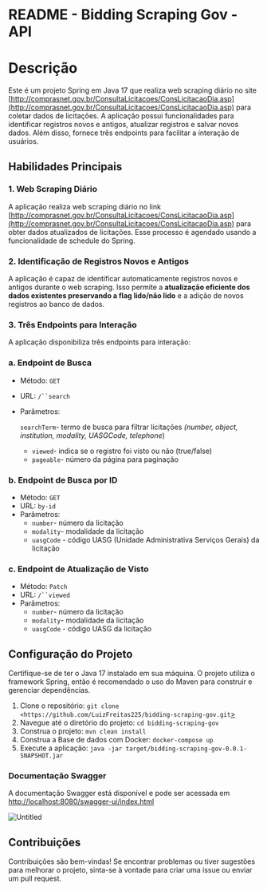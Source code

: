 # README - Bidding Scraping Gov - API

# Descrição

Este é um projeto Spring em Java 17 que realiza web scraping diário no site [http://comprasnet.gov.br/ConsultaLicitacoes/ConsLicitacaoDia.asp](http://comprasnet.gov.br/ConsultaLicitacoes/ConsLicitacaoDia.asp) para coletar dados de licitações. A aplicação possui funcionalidades para identificar registros novos e antigos, atualizar registros e salvar novos dados. Além disso, fornece três endpoints para facilitar a interação de usuários.

## Habilidades Principais

### 1. Web Scraping Diário

A aplicação realiza web scraping diário no link [http://comprasnet.gov.br/ConsultaLicitacoes/ConsLicitacaoDia.asp](http://comprasnet.gov.br/ConsultaLicitacoes/ConsLicitacaoDia.asp) para obter dados atualizados de licitações. Esse processo é agendado usando a funcionalidade de schedule do Spring.

### 2. Identificação de Registros Novos e Antigos

A aplicação é capaz de identificar automaticamente registros novos e antigos durante o web scraping. Isso permite a **atualização eficiente dos dados existentes preservando a flag lido/não lido** e a adição de novos registros ao banco de dados.

### 3. Três Endpoints para Interação

A aplicação disponibiliza três endpoints para interação:

### a. Endpoint de Busca

- Método: `GET`
- URL: `/``search`
- Parâmetros:
    
    `searchTerm`- termo de busca para filtrar licitações *(number, object, institution, modality, UASGCode, telephone*)
    
    - `viewed`- indica se o registro foi visto ou não (true/false)
    - `pageable`- número da página para paginação

### b. Endpoint de Busca por ID

- Método: `GET`
- URL: `by-id`
- Parâmetros:
    - `number`- número da licitação
    - `modality`- modalidade da licitação
    - `uasgCode` - código UASG (Unidade Administrativa Serviços Gerais) da licitação

### c. Endpoint de Atualização de Visto

- Método: `Patch`
- URL: `/``viewed`
- Parâmetros:
    - `number`- número da licitação
    - `modality`- modalidade da licitação
    - `uasgCode` - código UASG da licitação

## Configuração do Projeto

Certifique-se de ter o Java 17 instalado em sua máquina. O projeto utiliza o framework Spring, então é recomendado o uso do Maven para construir e gerenciar dependências.

1. Clone o repositório: `git clone <https://github.com/LuizFreitas225/bidding-scraping-gov.git`[>](https://github.com/LuizFreitas225/bidding-scraping-gov.git)
2. Navegue até o diretório do projeto: `cd bidding-scraping-gov`
3. Construa o projeto: `mvn clean install`
4. Construa a Base de dados com Docker: `docker-compose up` 
5. Execute a aplicação: `java -jar target/bidding-scraping-gov-0.0.1-SNAPSHOT.jar`

### **Documentação Swagger**

A documentação Swagger está disponível e pode ser acessada em [http://localhost:8080/swagger-ui/index.html](http://localhost:8080/swagger-ui/index.html#/bidding-controller/searchBiddings)

![Untitled](README%20-%20Bidding%20Scraping%20Gov%20-%20API%200ef771fe70114befbc47770d15727430/Untitled.png)

## Contribuições

Contribuições são bem-vindas! Se encontrar problemas ou tiver sugestões para melhorar o projeto, sinta-se à vontade para criar uma issue ou enviar um pull request.

##